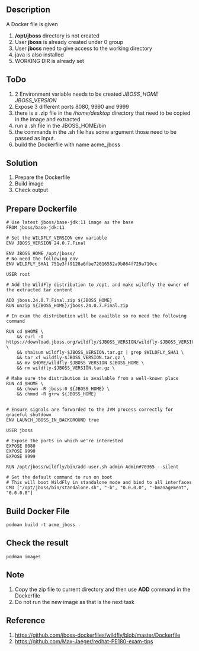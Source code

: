 Description
---
A Docker file is given
1. **/opt/jboss** directory is not created
2. User **jboss** is already created under 0 group
3. User **jboss** need to give access to the working directory
4. java is also installed
5. WORKING DIR is already set


ToDo
---
1. 2 Environment variable needs to be created *JBOSS_HOME* *JBOSS_VERSION*
2. Expose 3 different ports 8080, 9990 and 9999
3. there is a .zip file in the */home/desktop* directory that need to be copied in the image and extracted
4. run a .sh file in the JBOSS_HOME/bin
5. the commands in the .sh file has some argument those need to be passed as input.
6. build the Dockerfile with name acme_jboss

Solution
---
1. Prepare the Dockerfile
2. Build image
3. Check output

Prepare Dockerfile
---
```
# Use latest jboss/base-jdk:11 image as the base
FROM jboss/base-jdk:11

# Set the WILDFLY_VERSION env variable
ENV JBOSS_VERSION 24.0.7.Final

ENV JBOSS_HOME /opt/jboss/
# No need the following env
ENV WILDFLY_SHA1 751e3ff9128a6fbe72016552a9b864f729a710cc

USER root

# Add the WildFly distribution to /opt, and make wildfly the owner of the extracted tar content

ADD jboss.24.0.7.Final.zip ${JBOSS_HOME}
RUN unzip ${JBOSS_HOME}/jboss.24.0.7.Final.zip

# In exam the distribution will be availble so no need the following command

RUN cd $HOME \
    && curl -O https://download.jboss.org/wildfly/$JBOSS_VERSION/wildfly-$JBOSS_VERSION.tar.gz \
    && sha1sum wildfly-$JBOSS_VERSION.tar.gz | grep $WILDFLY_SHA1 \
    && tar xf wildfly-$JBOSS_VERSION.tar.gz \
    && mv $HOME/wildfly-$JBOSS_VERSION $JBOSS_HOME \
    && rm wildfly-$JBOSS_VERSION.tar.gz \

# Make sure the distribution is available from a well-known place
RUN cd $HOME \
    && chown -R jboss:0 ${JBOSS_HOME} \
    && chmod -R g+rw ${JBOSS_HOME}


# Ensure signals are forwarded to the JVM process correctly for graceful shutdown
ENV LAUNCH_JBOSS_IN_BACKGROUND true

USER jboss

# Expose the ports in which we're interested
EXPOSE 8080
EXPOSE 9990
EXPOSE 9999

RUN /opt/jboss/wildfly/bin/add-user.sh admin Admin#70365 --silent

# Set the default command to run on boot
# This will boot WildFly in standalone mode and bind to all interfaces
CMD ["/opt/jboss/bin/standalone.sh", "-b", "0.0.0.0", "-bmanagement", "0.0.0.0"]
```

Build Docker File
---
```
podman build -t acme_jboss .
```

Check the result
---

```
podman images
```

Note
---
1. Copy the zip file to current directory and then use **ADD** command in the Dockerfile
2. Do not run the new image as that is the next task

Reference
---
1. https://github.com/jboss-dockerfiles/wildfly/blob/master/Dockerfile
2. https://github.com/Max-Jaeger/redhat-PE180-exam-tips
